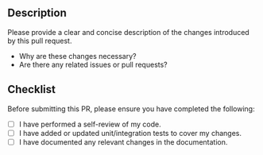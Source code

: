 ## Description

Please provide a clear and concise description of the changes introduced by this pull request.

- Why are these changes necessary?
- Are there any related issues or pull requests?

## Checklist

Before submitting this PR, please ensure you have completed the following:

- [ ] I have performed a self-review of my code.
- [ ] I have added or updated unit/integration tests to cover my changes.
- [ ] I have documented any relevant changes in the documentation.